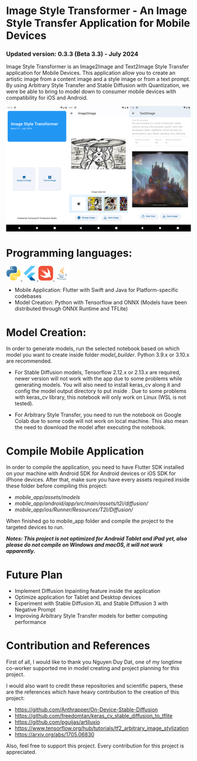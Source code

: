 # Image Style Transformer - An Image Style Transfer Application for Mobile Devices

<h3><b>Updated version: 0.3.3 (Beta 3.3) - July 2024</b></h3>

Image Style Transformer is an Image2Image and Text2Image Style Transfer application for Mobile Devices. This application allow you to create an artistic image from a content image and a style image or from a text prompt. By using Arbitrary Style Transfer and Stable Diffusion with Quantization, we were be able to bring to model down to consumer mobile devices with compatibility for iOS and Android.

<p align="center"><img src="mobile_app/demo.png" /></p>

# Programming languages:
<p align="left"> 
    <a href="https://www.python.org" target="_blank" rel="noreferrer"> <img src="mobile_app\miscs\lang_icons\python.png" alt="Python" width="40" height="40"/> </a> 
    <a href="https://flutter.dev/" target="_blank" rel="noreferrer"> <img src="mobile_app\miscs\lang_icons\flutter.png" alt="Flutter" width="40" height="40"/> </a> 
    <a href="https://www.swift.org/" target="_blank" rel="noreferrer"> <img src="mobile_app\miscs\lang_icons\swift.svg" alt="Swift" width="40" height="40"/> </a> 
    <a href="https://www.java.com/" target="_blank" rel="noreferrer"> <img src="mobile_app\miscs\lang_icons\java.png" alt="Java" width="40" height="40"/> </a> 
</p>

- Mobile Application: Flutter with Swift and Java for Platform-specific codebases
- Model Creation: Python with Tensorflow and ONNX (Models have been distributed through ONNX Runtime and TFLite)

# Model Creation:
In order to generate models, run the selected notebook based on which model you want to create inside folder <i>model_builder</i>. Python 3.9.x or 3.10.x are recommended.

- For Stable Diffusion models, Tensorflow 2.12.x or 2.13.x are required, newer version will not work with the app due to some problems while generating models. You will also need to install keras_cv along it and config the model output directory to put inside . Due to some problems with keras_cv library, this notebook will only work on Linux (WSL is not tested).

- For Arbitrary Style Transfer, you need to run the notebook on Google Colab due to some code will not work on local machine. This also mean the need to download the model after executing the notebook.

# Compile Mobile Application
In order to compile the application, you need to have Flutter SDK installed on your machine with Android SDK for Android devices or iOS SDK for iPhone devices. After that, make sure you have every assets required inside these folder before compiling this project:

- <i>mobile_app/assets/models</i> 
- <i>mobile_app/android/app/src/main/assets/t2i/diffusion/</i> 
- <i>mobile_app/ios/Runner/Resources/T2I/Diffusion/</i> 

When finished go to mobile_app folder and compile the project to the targeted devices to run.

<b><i>Notes: This project is not optimized for Android Tablet and iPad yet, also please do not compile on Windows and macOS, it will not work apparently.</i></b>

# Future Plan

- Implement Diffusion Inpainting feature inside the application
- Optimize application for Tablet and Desktop devices
- Experiment with Stable Diffusion XL and Stable Diffusion 3 with Negative Prompt
- Improving Arbitrary Style Transfer models for better computing performance

# Contribution and References

First of all, I would like to thank you Nguyen Duy Dat, one of my longtime co-worker supported me in model creating and project planning for this project.

I would also want to credit these repositories and scientific papers, these are the references which have heavy contribution to the creation of this project:

- https://github.com/Anthrapper/On-Device-Stable-Diffusion
- https://github.com/freedomtan/keras_cv_stable_diffusion_to_tflite
- https://github.com/pguijas/artiluxio
- https://www.tensorflow.org/hub/tutorials/tf2_arbitrary_image_stylization
- https://arxiv.org/abs/1705.06830

Also, feel free to support this project. Every contribution for this project is appreciated.
